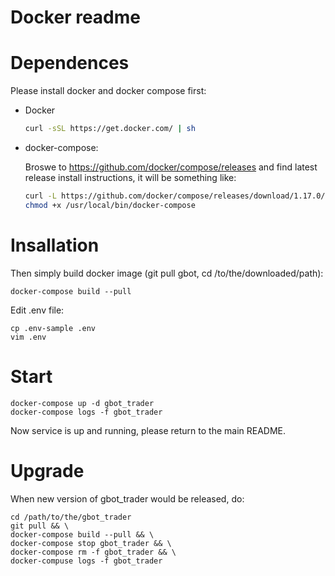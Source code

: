 Docker readme
=============

# Dependences

Please install docker and docker compose first:

- Docker

    ```bash
    curl -sSL https://get.docker.com/ | sh
    ```

- docker-compose:

    Broswe to https://github.com/docker/compose/releases and find latest release install instructions, it will be something like:

    ```bash
    curl -L https://github.com/docker/compose/releases/download/1.17.0/docker-compose-`uname -s`-`uname -m` -o /usr/local/bin/docker-compose
    chmod +x /usr/local/bin/docker-compose
    ```

# Insallation
Then simply build docker image (git pull gbot, cd /to/the/downloaded/path):

```
docker-compose build --pull
```

Edit .env file:

```
cp .env-sample .env
vim .env
```

# Start

```
docker-compose up -d gbot_trader
docker-compose logs -f gbot_trader
```

Now service is up and running, please return to the main README.

# Upgrade 

When new version of gbot_trader would be released, do:

```
cd /path/to/the/gbot_trader
git pull && \
docker-compose build --pull && \
docker-compose stop gbot_trader && \
docker-compose rm -f gbot_trader && \
docker-compuse logs -f gbot_trader
```

